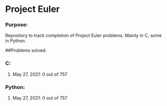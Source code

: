 # Project Euler

### Purpose:
Repository to track completion of Project Euler problems. Mainly in C, some in Python.

##Problems solved:

### C:
<ol>
<li>May 27, 2021: 0 out of 757
</ol>

### Python: 
<ol>
<li>May 27, 2021: 0 out of 757
</ol>

